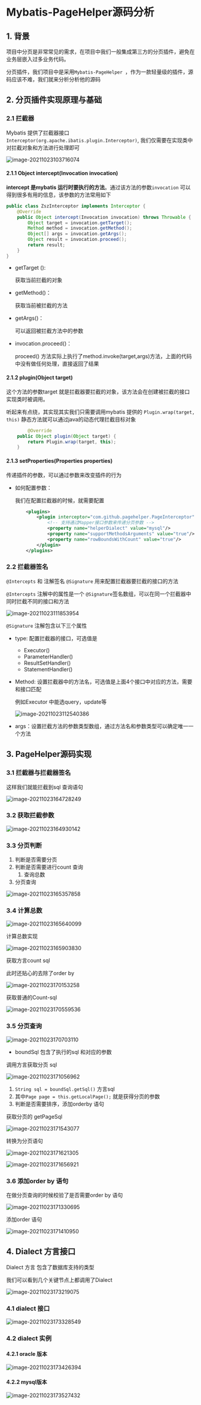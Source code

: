 # Mybatis-PageHelper源码分析

## 1. 背景

项目中分页是非常常见的需求，在项目中我们一般集成第三方的分页插件，避免在业务层嵌入过多业务代码。

分页插件，我们项目中是采用`Mybatis-PageHelper `，作为一款轻量级的插件，源码应该不难，我们就来分析分析他的源码

## 2. 分页插件实现原理与基础

### 2.1 拦截器

Mybatis 提供了拦截器接口`Interceptor(org.apache.ibatis.plugin.Interceptor)`, 我们仅需要在实现类中对拦截对象和方法进行处理即可

![image-20211023103716074](https://abelsun-1256449468.cos.ap-beijing.myqcloud.com/image/image-20211023103716074.png)

#### 2.1.1 Object intercept(Invocation invocation)

**intercept 是mybatis 运行时要执行的方法**。通过该方法的参数`invocation` 可以得到很多有用的信息，该参数的方法常用如下

```java
public class ZszInterceptor implements Interceptor {
    @Override
    public Object intercept(Invocation invocation) throws Throwable {
        Object target = invocation.getTarget();
        Method method = invocation.getMethod();
        Object[] args = invocation.getArgs();
        Object result = invocation.proceed();
        return result;
    }
}
```

- getTarget (): 

  获取当前拦截的对象

- getMethod()：

  获取当前被拦截的方法

- getArgs()：

  可以返回被拦截方法中的参数

- invocation.proceed()：

  proceed() 方法实际上执行了method.invoke(target,args)方法，上面的代码中没有做任何处理，直接返回了结果

#### 2.1.2 plugin(Object target)

这个方法的参数target 就是拦截器要拦截的对象，该方法会在创建被拦截的接口实现类时被调用。

听起来有点绕，其实现其实我们只需要调用mybatis 提供的 `Plugin.wrap(target, this)` 静态方法就可以通过java的动态代理拦截目标对象

```java
		@Override
    public Object plugin(Object target) {
        return Plugin.wrap(target, this);
    }
```

#### 2.1.3 setProperties(Properties properties)

传递插件的参数，可以通过参数来改变插件的行为

- 如何配置参数：

  我们在配置拦截器的时候，就需要配置

  ```xml
      <plugins>
          <plugin interceptor="com.github.pagehelper.PageInterceptor">
              <!-- 支持通过Mapper接口参数来传递分页参数 -->
              <property name="helperDialect" value="mysql"/>
              <property name="supportMethodsArguments" value="true"/>
              <property name="rowBoundsWithCount" value="true"/>
          </plugin>
      </plugins>
  ```

### 2.2 拦截器签名

`@Intercepts` 和 注解签名 `@Signature` 用来配置拦截器要拦截的接口的方法

 `@Intercepts`  注解中的属性是一个 `@Signature`签名数组，可以在同一个拦截器中同时拦截不同的接口和方法

![image-20211023111853954](https://abelsun-1256449468.cos.ap-beijing.myqcloud.com/image/image-20211023111853954.png)

 `@Signature`  注解包含以下三个属性

- type: 配置拦截器的接口，可选值是

  - Executor()
  - ParameterHandler()
  - ResultSetHandler()
  - StatementHandler()

- Method: 设置拦截器中的方法名，可选值是上面4个接口中对应的方法，需要和接口匹配

  例如Executor 中能选query，update等

  ![image-20211023112540386](https://abelsun-1256449468.cos.ap-beijing.myqcloud.com/image/image-20211023112540386.png)

- args：设置拦截方法的参数类型数组，通过方法名和参数类型可以确定唯一一个方法

## 3. PageHelper源码实现

### 3.1 拦截器与拦截器签名

这样我们就能拦截到sql 查询语句

![image-20211023164728249](https://abelsun-1256449468.cos.ap-beijing.myqcloud.com/image/image-20211023164728249.png)

### 3.2 获取拦截参数

![image-20211023164930142](https://abelsun-1256449468.cos.ap-beijing.myqcloud.com/image/image-20211023164930142.png)

### 3.3 分页判断

1. 判断是否需要分页
2. 判断是否需要进行count 查询
   1. 查询总数
3. 分页查询

![image-20211023165357858](https://abelsun-1256449468.cos.ap-beijing.myqcloud.com/image/image-20211023165357858.png)

### 3.4 计算总数

![image-20211023165640099](https://abelsun-1256449468.cos.ap-beijing.myqcloud.com/image/image-20211023165640099.png)

计算总数实现

![image-20211023165903830](https://abelsun-1256449468.cos.ap-beijing.myqcloud.com/image/image-20211023165903830.png)

获取方言count sql

此时还贴心的去除了order by

![image-20211023170153258](https://abelsun-1256449468.cos.ap-beijing.myqcloud.com/image/image-20211023170153258.png)

获取普通的Count-sql

![image-20211023170559536](https://abelsun-1256449468.cos.ap-beijing.myqcloud.com/image/image-20211023170559536.png)

### 3.5 分页查询

![image-20211023170703110](https://abelsun-1256449468.cos.ap-beijing.myqcloud.com/image/image-20211023170703110.png)

- boundSql 包含了执行的sql 和对应的参数

调用方言获取分页 sql

![image-20211023171056962](https://abelsun-1256449468.cos.ap-beijing.myqcloud.com/image/image-20211023171056962.png)

1. `String sql = boundSql.getSql()` 方言sql
2. 其中`Page page = this.getLocalPage();` 就是获得分页的参数
3. 判断是否需要排序，添加orderby 语句

获取分页的 getPageSql

![image-20211023171543077](https://abelsun-1256449468.cos.ap-beijing.myqcloud.com/image/image-20211023171543077.png)

转换为分页语句

![image-20211023171621305](https://abelsun-1256449468.cos.ap-beijing.myqcloud.com/image/image-20211023171621305.png)

![image-20211023171656921](https://abelsun-1256449468.cos.ap-beijing.myqcloud.com/image/image-20211023171656921.png)

### 3.6 添加order by 语句

在做分页查询的时候校验了是否需要order by 语句

![image-20211023171330695](https://abelsun-1256449468.cos.ap-beijing.myqcloud.com/image/image-20211023171330695.png)

添加order 语句

![image-20211023171410950](https://abelsun-1256449468.cos.ap-beijing.myqcloud.com/image/image-20211023171410950.png)

## 4. Dialect 方言接口

Dialect 方言 包含了数据库支持的类型

我们可以看到几个关键节点上都调用了Dialect

![image-20211023173219075](https://abelsun-1256449468.cos.ap-beijing.myqcloud.com/image/image-20211023173219075.png)

### 4.1 dialect 接口

![image-20211023173328549](https://abelsun-1256449468.cos.ap-beijing.myqcloud.com/image/image-20211023173328549.png)

### 4.2 dialect 实例

#### 4.2.1 oracle 版本

![image-20211023173426394](https://abelsun-1256449468.cos.ap-beijing.myqcloud.com/image/image-20211023173426394.png)

#### 4.2.2 mysql版本

![image-20211023173527432](https://abelsun-1256449468.cos.ap-beijing.myqcloud.com/image/image-20211023173527432.png)
